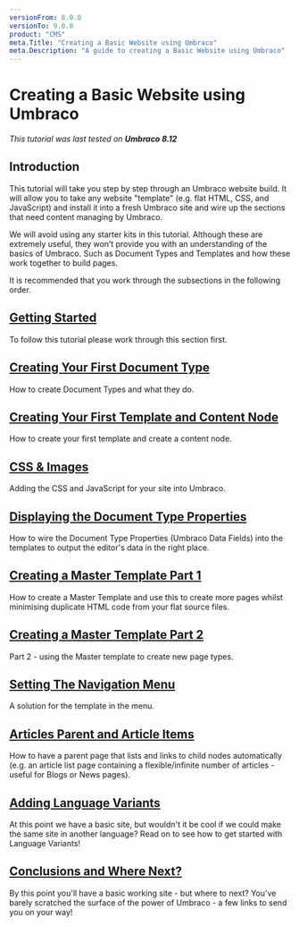 ```yaml
---
versionFrom: 8.0.0
versionTo: 9.0.0
product: "CMS"
meta.Title: "Creating a Basic Website using Umbraco"
meta.Description: "A guide to creating a Basic Website using Umbraco"
---
```

# Creating a Basic Website using Umbraco

_This tutorial was last tested on **Umbraco 8.12**_

## Introduction

This tutorial will take you step by step through an Umbraco website build. It will allow you to take any website "template" (e.g. flat HTML, CSS, and JavaScript) and install it into a fresh Umbraco site and wire up the sections that need content managing by Umbraco.  

We will avoid using any starter kits in this tutorial. Although these are extremely useful, they won’t provide you with an understanding of the basics of Umbraco. Such as Document Types and Templates and how these work together to build pages.

It is recommended that you work through the subsections in the following order.

## [Getting Started](Getting-Started)

To follow this tutorial please work through this section first.

## [Creating Your First Document Type](Document-Types)

How to create Document Types and what they do.

## [Creating Your First Template and Content Node](Creating-Your-First-Template-and-Content-Node)

How to create your first template and create a content node.

## [CSS & Images](CSS-And-Images)

Adding the CSS and JavaScript for your site into Umbraco.

## [Displaying the Document Type Properties](Displaying-the-Document-Type-Properties)

How to wire the Document Type Properties (Umbraco Data Fields) into the templates to output the editor's data in the right place.

## [Creating a Master Template Part 1](Creating-Master-Template-Part-1)

How to create a Master Template and use this to create more pages whilst minimising duplicate HTML code from your flat source files.

## [Creating a Master Template Part 2](Creating-Master-Template-Part-2)

Part 2 - using the Master template to create new page types.

## [Setting The Navigation Menu](Setting-The-Navigation-Menu)

A solution for the template in the menu.

## [Articles Parent and Article Items](Articles-Parent-and-Article-Items)

How to have a parent page that lists and links to child nodes automatically (e.g. an article list page containing a flexible/infinite number of articles - useful for Blogs or News pages).

## [Adding Language Variants](Adding-Language-Variants)

At this point we have a basic site, but wouldn't it be cool if we could make the same site in another language? Read on to see how to get started with Language Variants!

## [Conclusions and Where Next?](Conclusions-Where-Next)

By this point you'll have a basic working site - but where to next?  You've barely scratched the surface of the power of Umbraco - a few links to send you on your way!
